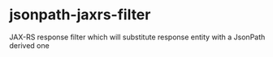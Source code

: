 # jsonpath-jaxrs-filter
JAX-RS response filter which will substitute response entity with a JsonPath derived one
